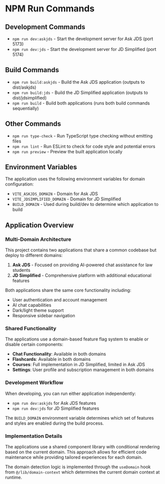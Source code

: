 # NPM Run Commands

## Development Commands

- `npm run dev:askjds` - Start the development server for Ask JDS (port 5173)
- `npm run dev:jds` - Start the development server for JD Simplified (port 5174)

## Build Commands

- `npm run build:askjds` - Build the Ask JDS application (outputs to dist/askjds)
- `npm run build:jds` - Build the JD Simplified application (outputs to dist/jdsimplified)
- `npm run build` - Build both applications (runs both build commands sequentially)

## Other Commands

- `npm run type-check` - Run TypeScript type checking without emitting files
- `npm run lint` - Run ESLint to check for code style and potential errors
- `npm run preview` - Preview the built application locally

## Environment Variables

The application uses the following environment variables for domain configuration:
- `VITE_ASKJDS_DOMAIN` - Domain for Ask JDS
- `VITE_JDSIMPLIFIED_DOMAIN` - Domain for JD Simplified
- `BUILD_DOMAIN` - Used during build/dev to determine which application to build 

## Application Overview

### Multi-Domain Architecture

This project contains two applications that share a common codebase but deploy to different domains:

1. **Ask JDS** - Focused on providing AI-powered chat assistance for law students
2. **JD Simplified** - Comprehensive platform with additional educational features

Both applications share the same core functionality including:
- User authentication and account management
- AI chat capabilities
- Dark/light theme support
- Responsive sidebar navigation

### Shared Functionality

The applications use a domain-based feature flag system to enable or disable certain components:

- **Chat Functionality**: Available in both domains
- **Flashcards**: Available in both domains
- **Courses**: Full implementation in JD Simplified, limited in Ask JDS
- **Settings**: User profile and subscription management in both domains

### Development Workflow

When developing, you can run either application independently:
- `npm run dev:askjds` for Ask JDS features
- `npm run dev:jds` for JD Simplified features

The `BUILD_DOMAIN` environment variable determines which set of features and styles are enabled during the build process.

### Implementation Details

The applications use a shared component library with conditional rendering based on the current domain. This approach allows for efficient code maintenance while providing tailored experiences for each domain.

The domain detection logic is implemented through the `useDomain` hook from `@/lib/domain-context` which determines the current domain context at runtime. 